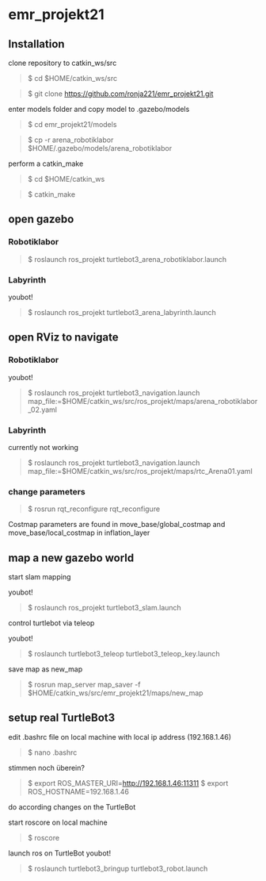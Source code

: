 # emr_projekt21

## Installation

clone repository to catkin_ws/src

 >$ cd $HOME/catkin_ws/src

 >$ git clone https://github.com/ronja221/emr_projekt21.git

enter models folder and copy model to .gazebo/models

>$ cd emr_projekt21/models

>$ cp -r arena_robotiklabor $HOME/.gazebo/models/arena_robotiklabor

perform a catkin_make

>$ cd $HOME/catkin_ws

>$ catkin_make

## open gazebo
### Robotiklabor

>$ roslaunch ros_projekt turtlebot3_arena_robotiklabor.launch

### Labyrinth
youbot!
>$ roslaunch ros_projekt turtlebot3_arena_labyrinth.launch

## open RViz to navigate
### Robotiklabor

youbot!
>$ roslaunch ros_projekt turtlebot3_navigation.launch map_file:=$HOME/catkin_ws/src/ros_projekt/maps/arena_robotiklabor_02.yaml

### Labyrinth

currently not working

>$ roslaunch ros_projekt turtlebot3_navigation.launch map_file:=$HOME/catkin_ws/src/ros_projekt/maps/rtc_Arena01.yaml

### change parameters

>$ rosrun rqt_reconfigure rqt_reconfigure

Costmap parameters are found in move_base/global_costmap and move_base/local_costmap in inflation_layer

## map a new gazebo world

start slam mapping

youbot!
>$ roslaunch ros_projekt turtlebot3_slam.launch

control turtlebot via teleop

youbot!
>$ roslaunch turtlebot3_teleop turtlebot3_teleop_key.launch

save map as new_map

>$ rosrun map_server map_saver -f \$HOME/catkin_ws/src/emr_projekt21/maps/new_map

## setup real TurtleBot3

edit .bashrc file on local machine with local ip address (192.168.1.46)

>$ nano .bashrc

stimmen noch überein?
>$ export ROS_MASTER_URI=http://192.168.1.46:11311
>$ export ROS_HOSTNAME=192.168.1.46

do according changes on the TurtleBot

start roscore on local machine

>$ roscore

launch ros on TurtleBot
youbot!
>$ roslaunch turtlebot3_bringup turtlebot3_robot.launch
